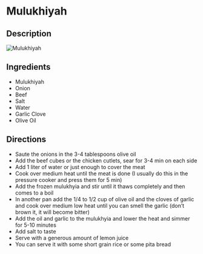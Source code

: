 # Mulukhiyah

## Description
![Mulukhiyah](https://www.themealdb.com/images/media/meals/x372ug1598733932.jpg "Mulukhiyah")

## Ingredients
- Mulukhiyah
- Onion
- Beef
- Salt
- Water
- Garlic Clove
- Olive Oil

## Directions
- Saute the onions in the 3-4 tablespoons olive oil
- Add the beef cubes or the chicken cutlets, sear for 3-4 min on each side
- Add 1 liter of water or just enough to cover the meat
- Cook over medium heat until the meat is done (I usually do this in the pressure cooker and press them for 5 min)
- Add the frozen mulukhyia and stir until it thaws completely and then comes to a boil
- In another pan add the 1/4 to 1/2 cup of olive oil and the cloves of garlic and cook over medium low heat until you can smell the garlic (don’t brown it, it will become bitter)
- Add the oil and garlic to the mulukhyia and lower the heat and simmer for 5-10 minutes
- Add salt to taste
- Serve with a generous amount of lemon juice
- You can serve it with some short grain rice or some pita bread
